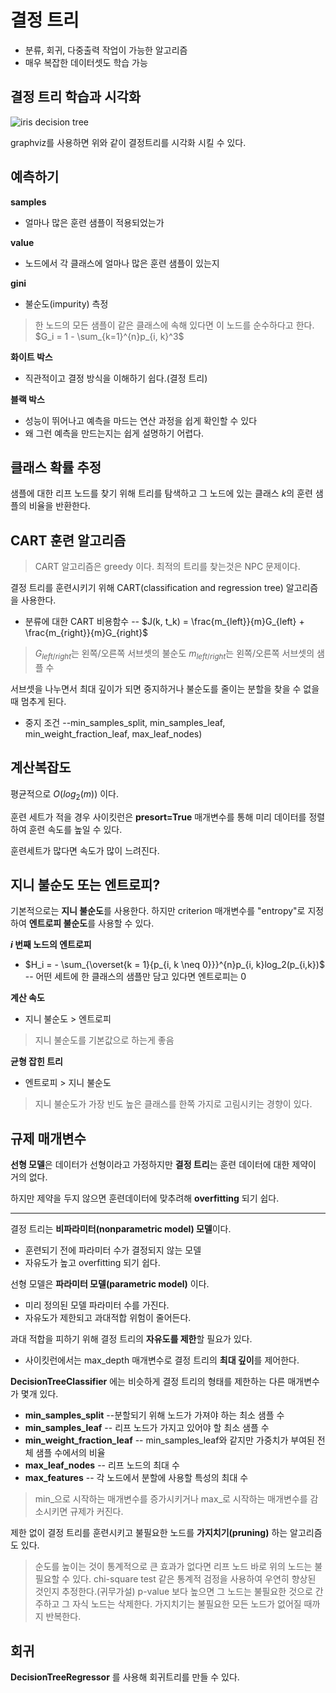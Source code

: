 # 결정 트리

- 분류, 회귀, 다중출력 작업이 가능한 알고리즘
- 매우 복잡한 데이터셋도 학습 가능

## 결정 트리 학습과 시각화

![iris decision tree](https://2bhapby.github.io/images/iris_decision_tree.PNG)

graphviz를 사용하면 위와 같이 결정트리를 시각화 시킬 수 있다.

## 예측하기

**samples**
- 얼마나 많은 훈련 샘플이 적용되었는가

**value**
- 노드에서 각 클래스에 얼마나 많은 훈련 샘플이 있는지

**gini**
- 불순도(impurity) 측정
> 한 노드의 모든 샘플이 같은 클래스에 속해 있다면 이 노드를 순수하다고 한다.
> $G_i = 1 - \sum_{k=1}^{n}p_{i, k}^3$

**화이트 박스**
- 직관적이고 결정 방식을 이해하기 쉽다.(결정 트리)

**블랙 박스**
- 성능이 뛰어나고 예측을 마드는 연산 과정을 쉽게 확인할 수 있다
- 왜 그런 예측을 만드는지는 쉽게 설명하기 어렵다.

## 클래스 확률 추정

샘플에 대한 리프 노드를 찾기 위해 트리를 탐색하고 그 노드에 있는 클래스 $k$의 훈련 샘플의 비율을 반환한다.

## CART 훈련 알고리즘

> CART 알고리즘은 greedy 이다.
> 최적의 트리를 찾는것은 NPC 문제이다.

결정 트리를 훈련시키기 위해 CART(classification and regression tree) 알고리즘을 사용한다.

- 분류에 대한 CART 비용함수
-- $J(k, t_k) = \frac{m_{left}}{m}G_{left} + \frac{m_{right}}{m}G_{right}$
>$G_{left/right}$는 왼쪽/오른쪽 서브셋의 불순도
>$m_{left/right}$는 왼쪽/오른쪽 서브셋의 샘플 수

서브셋을 나누면서 최대 깊이가 되면 중지하거나 불순도를 줄이는 분할을 찾을 수 없을 때 멈추게 된다.
- 중지 조건
--min_samples_split, min_samples_leaf, min_weight_fraction_leaf, max_leaf_nodes)

## 계산복잡도

평균적으로 $O(log_2(m))$ 이다.

훈련 세트가 적을 경우 사이킷런은 **presort=True** 매개변수를 통해 미리 데이터를 정렬하여 훈련 속도를 높일 수 있다.

훈련세트가 많다면 속도가 많이 느려진다.

## 지니 불순도 또는 엔트로피?

기본적으로는 **지니 불순도**를 사용한다. 
하지만 criterion 매개변수를 "entropy"로 지정하여 **엔트로피 불순도**를 사용할 수 있다.

**$i$ 번째 노드의 엔트로피**
- $H_i = - \sum_{\overset{k = 1}{p_{i, k \neq 0}}}^{n}p_{i, k}log_2(p_{i,k})$
-- 어떤 세트에 한 클래스의 샘플만 담고 있다면 엔트로피는 0

**계산 속도**
- 지니 불순도 > 엔트로피
> 지니 불순도를 기본값으로 하는게 좋음
> 
**균형 잡힌 트리**
- 엔트로피 > 지니 불순도
>지니 불순도가 가장 빈도 높은 클래스를 한쪽 가지로 고림시키는 경향이 있다.

## 규제 매개변수

**선형 모델**은 데이터가 선형이라고 가정하지만 **결정 트리**는 훈련 데이터에 대한 제약이 거의 없다.

하지만 제약을 두지 않으면 훈련데이터에 맞추려해 **overfitting** 되기 쉽다.

---
결정 트리는 **비파라미터(nonparametric model) 모델**이다.
- 훈련되기 전에 파라미터 수가 결정되지 않는 모델
- 자유도가 높고 overfitting 되기 쉽다.

선형 모델은 **파라미터 모델(parametric model)** 이다.
- 미리 정의된 모델 파라미터 수를 가진다.
- 자유도가 제한되고 과대적합 위험이 줄어든다.

과대 적합을 피하기 위해 결정 트리의 **자유도를 제한**할 필요가 있다.

- 사이킷런에서는 max_depth 매개변수로 결정 트리의 **최대 깊이**를 제어한다.

**DecisionTreeClassifier** 에는 비슷하게 결정 트리의 형태를 제한하는 다른 매개변수가 몇개 있다.
- **min_samples_split**
--분할되기 위해 노드가 가져야 하는 최소 샘플 수
- **min_samples_leaf**
-- 리프 노드가 가지고 있어야 할 최소 샘플 수
- **min_weight_fraction_leaf**
-- min_samples_leaf와 같지만 가중치가 부여된 전체 샘플 수에서의 비율
- **max_leaf_nodes**
-- 리프 노드의 최대 수
- **max_features**
-- 각 노드에서 분할에 사용할 특성의 최대 수
>min_으로 시작하는 매개변수를 증가시키거나 max_로 시작하는 매개변수를 감소시키면 규제가 커진다.

제한 없이 결정 트리를 훈련시키고 불필요한 노드를 **가지치기(pruning)** 하는 알고리즘도 있다.

>순도를 높이는 것이 통계적으로 큰 효과가 없다면 리프 노드 바로 위의 노드는 불필요할 수 있다.
chi-square test 같은 통계적 검정을 사용하여 우연히 향상된 것인지 추정한다.(귀무가설)
p-value 보다 높으면 그 노드는 불필요한 것으로 간주하고 그 자식 노드는 삭제한다.
가지치기는 불필요한 모든 노드가 없어질 때까지 반복한다.

## 회귀

**DecisionTreeRegressor** 를 사용해 회귀트리를 만들 수 있다.


<!--stackedit_data:
eyJoaXN0b3J5IjpbLTEyOTg5MTI5MDUsMTE0NTY0NTc2NiwzNj
U4NTE3MDEsMTc4MzIyNjkxNiwtMTE1MTg3NzE0OCwyMDI5MDc2
NTI2LC01MzY0NDAwMzUsLTIwODg3NDY2MTJdfQ==
-->